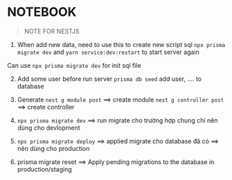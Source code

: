 # NOTEBOOK

> NOTE FOR NESTJS

1. When add new data, need to use this to create new script sql
`npx prisma migrate dev` and `yarn service:dev:restart` to start server again

Can use `npx prisma migrate dev` for init sql file


2. Add some user before run server
`prisma db seed` add user, .... to database

3. Generate
`nest g module post`  ==> create module
`nest g controller post` ==> create controller

9. `npx prisma migrate dev`   ==> run migrate cho trường hợp chung chỉ nên dùng cho devlopment
10. `npx prisma migrate deploy` ==> applied migrate cho database đã có ==> nên dùng cho production


11. prisma migrate reset ==> Apply pending migrations to the database in production/staging